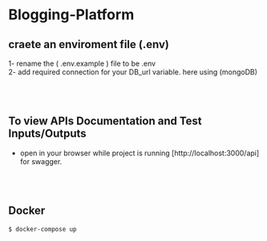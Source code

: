 # Blogging-Platform

## craete an enviroment file (.env)
 1- rename the ( .env.example ) file to be .env
 <br>
 2- add required connection for your DB_url variable. here using (mongoDB)

<br>
<br>

## To view APIs Documentation and Test Inputs/Outputs
- open in your browser while project is running [http://localhost:3000/api] for swagger.

<br>
<br>

## Docker

```bash
$ docker-compose up
```
